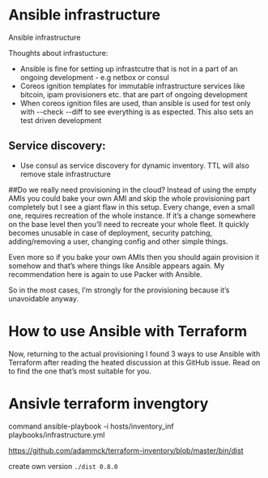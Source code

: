 # Ansible infrastructure
Ansible infrastructure

Thoughts about infrastucture:

* Ansible is fine for setting up infrastcutre that is not in a part of an ongoing development - e.g netbox or consul
* Coreos ignition templates for immutable infrastructure services like bitcoin, ipam provisioners etc. that are part of ongoing development
* When coreos ignition files are used, than ansible is used for test only with --check --diff to see everything is as espected. This also sets an test driven development

##  Service discovery:

* Use consul as service discovery for dynamic inventory. TTL will also remove stale infrastructure

##Do we really need provisioning in the cloud?
Instead of using the empty AMIs you could bake your own AMI and skip the whole provisioning part completely but I see a giant flaw in this setup. Every change, even a small one, requires recreation of the whole instance. If it’s a change somewhere on the base level then you’ll need to recreate your whole fleet. It quickly becomes unusable in case of deployment, security patching, adding/removing a user, changing config and other simple things.

Even more so if you bake your own AMIs then you should again provision it somehow and that’s where things like Ansible appears again. My recommendation here is again to use Packer with Ansible.

So in the most cases, I’m strongly for the provisioning because it’s unavoidable anyway.

# How to use Ansible with Terraform
Now, returning to the actual provisioning I found 3 ways to use Ansible with Terraform after reading the heated discussion at this GitHub issue. Read on to find the one that’s most suitable for you.

# Ansivle terraform invengtory
command ansible-playbook -i hosts/inventory_inf playbooks/infrastructure.yml

https://github.com/adammck/terraform-inventory/blob/master/bin/dist

create own version `./dist 0.8.0`





